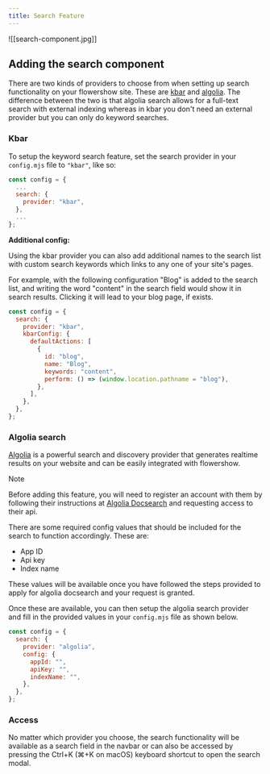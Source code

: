 ```yaml
---
title: Search Feature
---
```


![[search-component.jpg]]

## Adding the search component

There are two kinds of providers to choose from when setting up search functionality on your flowershow site. These are [kbar](https://kbar.vercel.app/) and [algolia](https://www.algolia.com/). The difference between the two is that algolia search allows for a full-text search with external indexing whereas in kbar you don't need an external provider but you can only do keyword searches.

### Kbar

To setup the keyword search feature, set the search provider in your `config.mjs` file to `"kbar"`, like so:

```js
const config = {
  ...
  search: {
    provider: "kbar",
  },
  ...
};
```

**Additional config:**

Using the kbar provider you can also add additional names to the search list with custom search keywords which links to any one of your site's pages.

For example, with the following configuration "Blog" is added to the search list, and writing the word "content" in the search field would show it in search results. Clicking it will lead to your blog page, if exists.

```js
const config = {
  search: {
    provider: "kbar",
    kbarConfig: {
      defaultActions: [
        {
          id: "blog",
          name: "Blog",
          keywords: "content",
          perform: () => (window.location.pathname = "blog"),
        },
      ],
    },
  },
};
```

### Algolia search

[Algolia](https://www.algolia.com/) is a powerful search and discovery provider that generates realtime results on your website and can be easily integrated with flowershow.

> [!note]
> Before adding this feature, you will need to register an account with them by following their instructions at [Algolia Docsearch](https://docsearch.algolia.com/) and requesting access to their api.

There are some required config values that should be included for the search to function accordingly. These are:

- App ID
- Api key
- Index name

These values will be available once you have followed the steps provided to apply for algolia docsearch and your request is granted.

Once these are available, you can then setup the algolia search provider and fill in the provided values in your `config.mjs` file as shown below.

```js
const config = {
  search: {
    provider: "algolia",
    config: {
      appId: "",
      apiKey: "",
      indexName: "",
    },
  },
};
```

### Access

No matter which provider you choose, the search functionality will be available as a search field in the navbar or can also be accessed by pressing the Ctrl+K (⌘+K on macOS) keyboard shortcut to open the search modal.
